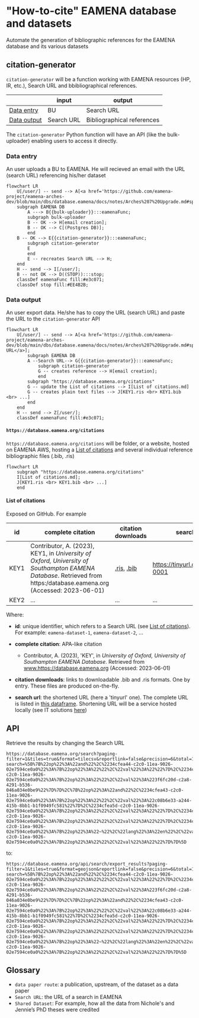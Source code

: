 # "How-to-cite" EAMENA database and datasets

Automate the generation of bibliographic references for the EAMENA database and its various datasets

## citation-generator

`citation-generator` will be a function working with EAMENA resources (HP, IR, etc.), Search URL and bbibliographical references.

|   	| input	|  output 	|
|---	|---	|---	|
| [Data entry](https://github.com/eamena-project/eamena-arches-dev/tree/main/data/bibref#data-entry) 		|  BU	|   Search URL	|
| [Data output](https://github.com/eamena-project/eamena-arches-dev/tree/main/data/bibref#data-output)		|  Search URL 	|   Bibliographical references	|

The `citation-generator` Python function will have an API (like the bulk-uploader) enabling users to access it directly.

### Data entry

An user uploads a BU to EAMENA. He will recieved an email with the URL (search URL) referencing his/her dataset

```mermaid
flowchart LR
	U[/user/] -- send --> A[<a href='https://github.com/eamena-project/eamena-arches-dev/blob/main/dbs/database.eamena/docs/notes/Arches%207%20Upgrade.md#splitchunk'>BU</a>]
	subgraph EAMENA DB
		A ---> B{{bulk-uploader}}:::eamenaFunc;
		subgraph bulk-uploader
		B -- OK --> H[email creation];
		B -- OK --> C[(Postgres DB)];
		end	
	B -- OK --> E{{citation-generator}}:::eamenaFunc;
		subgraph citation-generator
		E
		end
		E -- recreates Search URL --> H;
	end
	H -- send --> I[/user/];
	B -- not OK --> D((STOP)):::stop;
	classDef eamenaFunc fill:#e3c071;
	classDef stop fill:#EE4B2B;
```

### Data output

An user export data. He/she has to copy the URL (search URL) and paste the URL to the `citation-generator` API

```mermaid
flowchart LR
	U[/user/] -- send --> A[<a href='https://github.com/eamena-project/eamena-arches-dev/blob/main/dbs/database.eamena/docs/notes/Arches%207%20Upgrade.md#splitchunk'>Search URL</a>];
		subgraph EAMENA DB
		A --Search URL--> G{{citation-generator}}:::eamenaFunc;
			subgraph citation-generator
			G -- creates reference --> H[email creation];
			end
		subgraph "https://database.eamena.org/citations"
		G -- update the List of citations --> I[List of citations.md]
		G -- creates plain text files --> J[KEY1.ris <br> KEY1.bib <br> ...]
		end
	end
	H -- send --> Z[/user/];
	classDef eamenaFunc fill:#e3c071;
```

#### `https://database.eamena.org/citations`

`https://database.eamena.org/citations` will be folder, or a website, hosted on EAMENA AWS, hosting a [List of citations](https://github.com/eamena-project/eamena-arches-dev/tree/main/data/bibref#list-of-citations) and several individual reference bibliographic files (.bib, .ris) 

```mermaid
flowchart LR
	subgraph "https://database.eamena.org/citations"
	I[List of citations.md];
	J[KEY1.ris <br> KEY1.bib <br> ...]
	end
```

#### List of citations

Exposed on GitHub. For example

|  **id** 	| **complete citation**	|  **citation downloads** 	|  **search URL** | 
|---	|---	|---	|---	|
| KEY1 	| Contributor, A. (2023), KEY1,  in *University of Oxford, University of Southampton EAMENA Database*. Retrieved from https:/database.eamena.org (Accessed: 2023-06-01)| [.ris](https://github.com/eamena-project/eamena-arches-dev/blob/main/data/bibref/citations/KEY1.ris), [.bib](https://github.com/eamena-project/eamena-arches-dev/blob/main/data/bibref/citations/KEY1.bib)  	| https://tinyurl.com/eamena-0001|  
|  KEY2	|   ...	| ...  	|  ... 	|


Where:

* **id**: unique identifier, which refers to a Search URL (see [List of citations](https://github.com/eamena-project/eamena-arches-dev/tree/main/data/bibref#list-of-citations)). For example: `eamena-dataset-1`, `eamena-dataset-2`, ...

* **complete citation**: APA-like citation
	- Contributor, A. (2023), 'KEY',  in *University of Oxford, University of Southampton EAMENA Database*. Retrieved from www.https://database.eamena.org (Accessed: 2023-06-01)

* **citation downloads**: links to downloadable .bib and .ris formats. One by entry. These files are produced on-the-fly.
* **search url**: the shortened URL (here a 'tinyurl' one). The complete URL is listed in [this dataframe](https://github.com/eamena-project/eamena-arches-dev/blob/main/data/bibref/urls/urls.tsv). Shortening URL will be a service hosted locally (see IT solutions [here](https://github.com/awesome-selfhosted/awesome-selfhosted#url-shorteners))

## API

Retrieve the results by changing the Search URL

```
https://database.eamena.org/search?paging-filter=1&tiles=true&format=tilecsv&reportlink=false&precision=6&total=1146&advanced-search=%5B%7B%22op%22%3A%22and%22%2C%2234cfea44-c2c0-11ea-9026-02e7594ce0a0%22%3A%7B%22op%22%3A%22%22%2C%22val%22%3A%22%22%7D%2C%2234cfea58-c2c0-11ea-9026-02e7594ce0a0%22%3A%7B%22op%22%3A%22%22%2C%22val%22%3A%223f6fc20d-c2a8-4291-b536-046a034e0be9%22%7D%7D%2C%7B%22op%22%3A%22and%22%2C%2234cfea43-c2c0-11ea-9026-02e7594ce0a0%22%3A%7B%22op%22%3A%22%22%2C%22val%22%3A%22c08b6e33-a244-415b-8bb1-b1f0949fc581%22%7D%2C%2234cfea5d-c2c0-11ea-9026-02e7594ce0a0%22%3A%7B%22op%22%3A%22%22%2C%22val%22%3A%22%22%7D%2C%2234cfea69-c2c0-11ea-9026-02e7594ce0a0%22%3A%7B%22op%22%3A%22%22%2C%22val%22%3A%22%22%7D%2C%2234cfea95-c2c0-11ea-9026-02e7594ce0a0%22%3A%7B%22op%22%3A%22~%22%2C%22lang%22%3A%22en%22%2C%22val%22%3A%22%22%7D%2C%2234cfea73-c2c0-11ea-9026-02e7594ce0a0%22%3A%7B%22op%22%3A%22%22%2C%22val%22%3A%22%22%7D%7D%5D
```

to:

```
https://database.eamena.org/api/search/export_results?paging-filter=1&tiles=true&format=geojson&reportlink=false&precision=6&total=1146&advanced-search=%5B%7B%22op%22%3A%22and%22%2C%2234cfea44-c2c0-11ea-9026-02e7594ce0a0%22%3A%7B%22op%22%3A%22%22%2C%22val%22%3A%22%22%7D%2C%2234cfea58-c2c0-11ea-9026-02e7594ce0a0%22%3A%7B%22op%22%3A%22%22%2C%22val%22%3A%223f6fc20d-c2a8-4291-b536-046a034e0be9%22%7D%7D%2C%7B%22op%22%3A%22and%22%2C%2234cfea43-c2c0-11ea-9026-02e7594ce0a0%22%3A%7B%22op%22%3A%22%22%2C%22val%22%3A%22c08b6e33-a244-415b-8bb1-b1f0949fc581%22%7D%2C%2234cfea5d-c2c0-11ea-9026-02e7594ce0a0%22%3A%7B%22op%22%3A%22%22%2C%22val%22%3A%22%22%7D%2C%2234cfea69-c2c0-11ea-9026-02e7594ce0a0%22%3A%7B%22op%22%3A%22%22%2C%22val%22%3A%22%22%7D%2C%2234cfea95-c2c0-11ea-9026-02e7594ce0a0%22%3A%7B%22op%22%3A%22~%22%2C%22lang%22%3A%22en%22%2C%22val%22%3A%22%22%7D%2C%2234cfea73-c2c0-11ea-9026-02e7594ce0a0%22%3A%7B%22op%22%3A%22%22%2C%22val%22%3A%22%22%7D%7D%5D
```

## Glossary

- `data paper route`: a publication, upstream, of the dataset as a data paper
- `Search URL`: the URL of a search in EAMENA
- `Shared Dataset`: For example, how all the data from Nichole's and Jennie’s PhD theses were credited